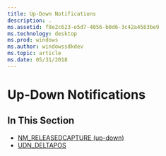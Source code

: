 ```yaml
---
title: Up-Down Notifications
description: .
ms.assetid: f8e2c623-e5d7-4056-b0d6-3c42a4583be9
ms.technology: desktop
ms.prod: windows
ms.author: windowssdkdev
ms.topic: article
ms.date: 05/31/2018
---
```


# Up-Down Notifications

## In This Section

-   [NM\_RELEASEDCAPTURE (up-down)](nm-releasedcapture-up-down-.md)
-   [UDN\_DELTAPOS](udn-deltapos.md)

 

 




